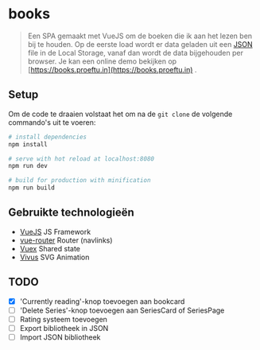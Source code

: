 # books

> Een SPA gemaakt met VueJS om de boeken die ik aan het lezen ben bij te houden. Op de eerste load wordt er data geladen uit een [JSON](src/initialData.json) file in de Local Storage, vanaf dan wordt de data bijgehouden per browser. Je kan een online demo bekijken op [https://books.proeftu.in](https://books.proeftu.in) .

## Setup

Om de code te draaien volstaat het om na de `git clone` de volgende commando's uit te voeren:

``` bash
# install dependencies
npm install

# serve with hot reload at localhost:8080
npm run dev

# build for production with minification
npm run build
```

## Gebruikte technologieën

- [VueJS](https://vuejs.org/) JS Framework
- [vue-router](https://router.vuejs.org/en/) Router (navlinks)
- [Vuex](https://vuex.vuejs.org/en/) Shared state
- [Vivus](https://maxwellito.github.io/vivus/) SVG Animation

## TODO

- [x] 'Currently reading'-knop toevoegen aan bookcard
- [ ] 'Delete Series'-knop toevoegen aan SeriesCard of SeriesPage
- [ ] Rating systeem toevoegen
- [ ] Export bibliotheek in JSON
- [ ] Import JSON bibliotheek